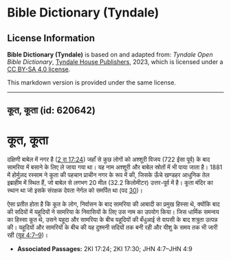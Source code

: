 # Bible Dictionary (Tyndale)

## License Information

**Bible Dictionary (Tyndale)** is based on and adapted from: _Tyndale Open Bible Dictionary_, [Tyndale House Publishers](https://tyndaleopenresources.com/), 2023, which is licensed under a [CC BY-SA 4.0 license](https://creativecommons.org/licenses/by-sa/4.0/legalcode.en).

This markdown version is provided under the same license.



--------------------------------

## कूत, कूता (id: 620642)

कूत, कूता
=========

दक्षिणी बाबेल में नगर है ([2 रा 17:24](https://ref.ly/2Kgs17:24)) जहाँ से कुछ लोगों को अश्शूरी विजय (722 ईसा पूर्व) के बाद सामरिया में बसाने के लिए ले जाया गया था। यह नाम अश्शूरी और बाबेल स्रोतों में भी पाया जाता है। 1881 में होर्मुज़द रस्साम ने कूता की पहचान प्राचीन नगर के रूप में की, जिसके ऊँचे खण्डहर आधुनिक तेल इब्राहीम में स्थित हैं, जो बाबेल से लगभग 20 मील (32\.2 किलोमीटर) उत्तर\-पूर्व में है। कूता मंदिर का स्थान था जो इसके संरक्षक देवता नेर्गल को समर्पित था (पद [30](https://ref.ly/2Kgs17:30))। 

ऐसा प्रतीत होता है कि कूत के लोग, निर्वासन के बाद सामरिया की आबादी का प्रमुख हिस्सा थे, क्योंकि बाद की सदियों में यहूदियों ने सामरिया के निवासियों के लिए उस नाम का उपयोग किया। जिस धार्मिक समन्वय का हिस्सा कूत थे, उसने यहूदा और सामरिया के बीच यहूदियों की बँधुआई से वापसी के बाद शत्रुता उत्पन्न की। यहूदियों और सामरियों के बीच की यह दुश्मनी सदियों तक बनी रही और यीशु के समय तक भी जारी रही ([यूह 4:7–9](https://ref.ly/John4:7-John4:9))।

* **Associated Passages:** 2KI 17:24; 2KI 17:30; JHN 4:7–JHN 4:9

